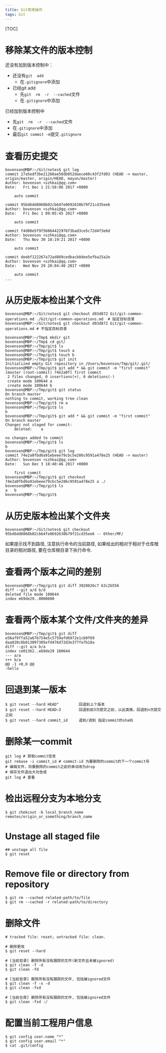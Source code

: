 ```yaml
---
title: Git常用操作
tags: Git
---
```


[TOC]

# 移除某文件的版本控制

还没有加到版本控制中：

- 还没有`git  add`
  - 在`.gitignore`中添加
- 已经git add
  - 先`git  rm  -r  --cached`文件
  - 在`.gitignore`中添加

已经加到版本控制中

- 先`git  rm  -r  --cached`文件  
- 在`.gitignore`中添加
- 最后`git commit -m`提交`.gitignore`


# 查看历史提交

```shell
bovenson@MBP:~/Git/notes$ git log
commit 27a5edf3be21260ae58db052daece60c43f2fd03 (HEAD -> master, origin/master, origin/HEAD, mayun/master)
Author: bovenson <szhkai@qq.com>
Date:   Fri Dec 1 21:58:06 2017 +0800

    auto commit

commit 95bd6dd8068b02cb64fe0692630b79f21cd35ee6
Author: bovenson <szhkai@qq.com>
Date:   Fri Dec 1 09:05:45 2017 +0800

    auto commit

commit f4d00e5f9f56064422976f3bad3ce5c72d4f3e6d
Author: bovenson <szhkai@qq.com>
Date:   Thu Nov 30 18:19:21 2017 +0800

    auto commit

commit deebf122267a72ad889cedbacb8dee5efba15a2e
Author: bovenson <szhkai@qq.com>
Date:   Wed Nov 29 20:04:40 2017 +0800

    auto commit
...
```

# 从历史版本检出某个文件

```shell
bovenson@MBP:~/Git/notes$ git checkout d93d872 Git/git-common-operations.md ./Git/git-common-operations.md	# 指定目标目录
bovenson@MBP:~/Git/notes$ git checkout d93d872 Git/git-common-operations.md	# 不指定目标目录
```



```shell
bovenson@MBP:~/Tmp$ mkdir git
bovenson@MBP:~/Tmp$ cd git/
bovenson@MBP:~/Tmp/git$ ls
bovenson@MBP:~/Tmp/git$ touch a
bovenson@MBP:~/Tmp/git$ touch b
bovenson@MBP:~/Tmp/git$ git init
Initialized empty Git repository in /Users/bovenson/Tmp/git/.git/
bovenson@MBP:~/Tmp/git$ git add * && git commit -m "first commit"
[master (root-commit) 74e2a0f] first commit
 2 files changed, 0 insertions(+), 0 deletions(-)
 create mode 100644 a
 create mode 100644 b
bovenson@MBP:~/Tmp/git$ git status
On branch master
nothing to commit, working tree clean
bovenson@MBP:~/Tmp/git$ rm a
bovenson@MBP:~/Tmp/git$ ls
b
bovenson@MBP:~/Tmp/git$ git add * && git commit -m "first commit"
On branch master
Changes not staged for commit:
	deleted:    a

no changes added to commit
bovenson@MBP:~/Tmp/git$ ls
b
bovenson@MBP:~/Tmp/git$ git log
commit 74e2a0fbd6a91ebeee79cbc5e286c9591a478e25 (HEAD -> master)
Author: bovenson <szhkai@qq.com>
Date:   Sun Dec 3 18:40:46 2017 +0800

    first commit
bovenson@MBP:~/Tmp/git$ git checkout 74e2a0fbd6a91ebeee79cbc5e286c9591a478e25 a ./
bovenson@MBP:~/Tmp/git$ ls
a	b
bovenson@MBP:~/Tmp/git$ 
```

# 从历史版本检出某个文件夹

```shell
bovenson@MBP:~/Git/notes$ git checkout 95bd6dd8068b02cb64fe0692630b79f21cd35ee6 -- Other/MF/
```

如果提示找不到路径, 注意执行命令的当前路径,  如果给出的相对于相对于仓库根目录的相对路径, 要在仓库根目录下执行命令.

# 查看两个版本之间的差别

```shell
bovenson@MBP:~/Tmp/git$ git diff 3928026c7 63c2b556
diff --git a/d b/d
deleted file mode 100644
index e69de29..0000000
```

# 查看两个版本某个文件/文件夹的差异

```shell
bovenson@MBP:~/Tmp/git$ git diff e56af9ffa52a67b754e5c5759afd6972e1cb0f69 daa020c8b813097305efd476d72d3e377fe7b18a
diff --git a/a b/a
index ce01362..e69de29 100644
--- a/a
+++ b/a
@@ -1 +0,0 @@
-hello
```

# 回退到某一版本

```shell
$ git reset --hard HEAD^         回退到上个版本
$ git reset --hard HEAD~3        回退到前3次提交之前，以此类推，回退到n次提交之前
$ git reset --hard commit_id     退到/进到 指定commit的sha码
```

# 删除某一commit

```shell
git log	# 获取commit信息 
git rebase -i commit_id	# commit-id 为要删除的commit的下一个commit号 
# 编辑文件，将要删除的commit之前的单词改为drop 
# 保存文件退出大功告成 
git log	# 查看
```

# 检出远程分支为本地分支

```shell
$ git chekcout -b local_branch_name remotes/origin_or_something/branch_name
```

# Unstage all staged file

```shell
## unstage all file
$ git reset
```

# Remove file or directory from repository

```shell
$ git rm --cached related-path/to/file
$ git rm --cached -r related-path/to/directory
```

# 删除文件

```shell
# tracked file: reset; untracked file: clean.

# 删除更改
$ git reset --hard

# [当前目录] 删除所有没有跟踪的文件(新文件且未被ignored) 
$ git clean -f -d
$ git clean -fd

# [当前目录] 删除所有没有跟踪的文件, 包括被ignored文件
$ git clean -f -x -d
$ git clean -fxd

# [当前仓库] 删除所有没有跟踪的文件, 包括被ignored文件
$ git clean -fxd :/
```

# 配置当前工程用户信息

```shell
$ git config user.name "*" 
$ git config user.email "*" 
$ cat .git/config
```

